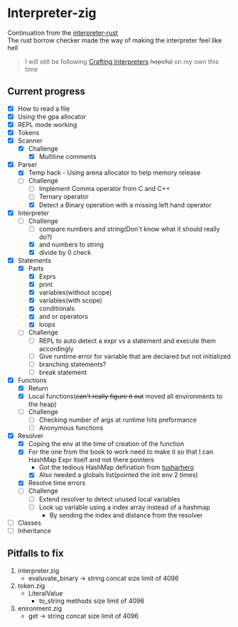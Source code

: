 # Interpreter-zig

Continuation from the [interpreter-rust](https://github.com/tushyagupta81/interpreter-rust)\
The rust borrow checker made the way of making the interpreter feel like hell
> I will still be following [Crafting Interpreters](https://craftinginterpreters.com/) ~~hopeful~~ on my own this time

## Current progress
- [x] How to read a file
- [x] Using the gpa allocator
- [x] REPL mode working
- [x] Tokens
- [x] Scanner
    - [x] Challenge
        - [x] Multiline comments
- [x] Parser
    - [x] Temp hack - Using arena allocator to help memory release
    - [ ] Challenge
        - [ ] Implement Comma operator from C and C++
        - [ ] Ternary operator
        - [x] Detect a Binary operation with a missing left hand operator
- [x] Interpreter
    - [ ] Challenge
        - [ ] compare numbers and string(Don't know what it should really do?)
        - [x] and numbers to string
        - [x] divide by 0 check
- [x] Statements
    - [x] Parts
        - [x] Exprs
        - [x] print
        - [x] variables(without scope)
        - [x] variables(with scope)
        - [x] conditionals
        - [x] and or operators
        - [x] loops
    - [ ] Challenge
        - [ ] REPL to auto detect a expr vs a statement and execute them accordingly
        - [ ] Give runtime error for variable that are declared but not initialized
        - [ ] branching statements?
        - [ ] break statement
- [x] Functions
    - [x] Return
    - [x] Local functions(~~can't really figure it out~~ moved all environments to the heap)
    - [ ] Challenge
        - [ ] Checking number of args at runtime hits preformance
        - [ ] Anonymous functions
- [x] Resolver
    - [x] Coping the env at the time of creation of the function
    - [x] For the one from the book to work need to make it so that I can HashMap Expr itself and not there pointers
        - Got the tedious HashMap defination from [tusharhero](https://github.com/tusharhero/zlox/tree/master)
        - [x] Also needed a globals list(pointed the init env 2 times)
    - [x] Resolve time errors
    - [ ] Challenge
        - [ ] Extend resolver to detect unused local variables
        - [ ] Look up variable using a index array instead of a hashmap
            - By sending the index and distance from the resolver
- [ ] Classes
- [ ] Inheritance

## Pitfalls to fix

1. interpreter.zig
    - evaluvate_binary -> string concat size limit of 4096
2. token.zig
    - LiteralValue
        - to_string methods size limit of 4096
3. enironment.zig
    - get -> string concat size limit of 4096
